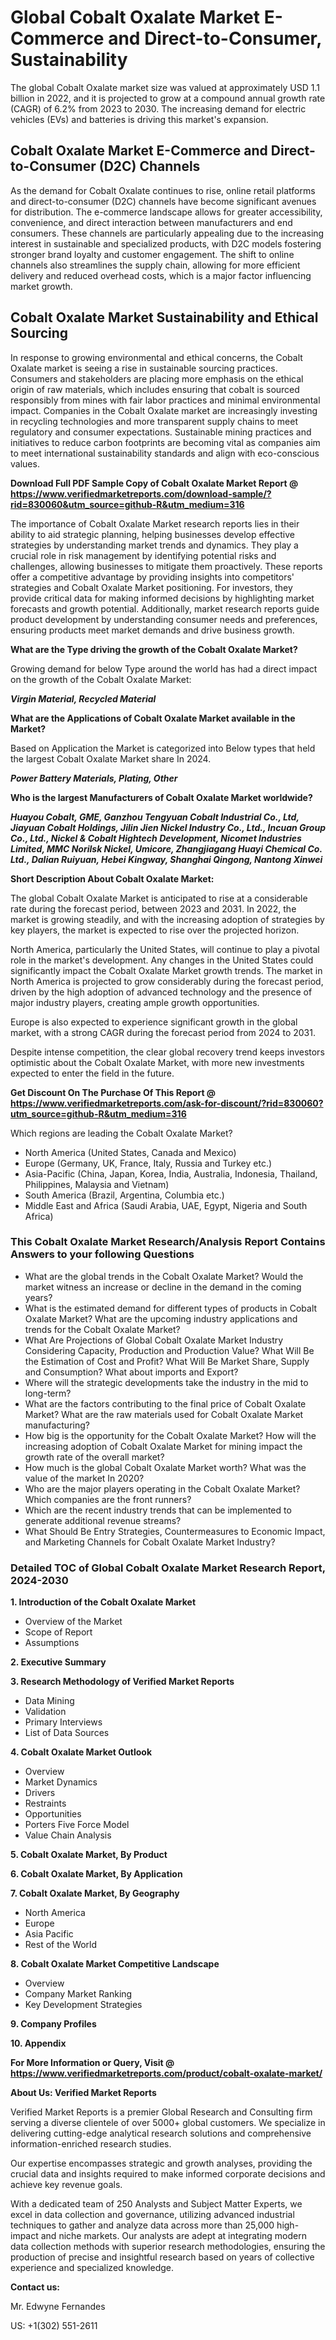 <h1>Global Cobalt Oxalate Market E-Commerce and Direct-to-Consumer, Sustainability</h1><p class=""><p>The global Cobalt Oxalate market size was valued at approximately USD 1.1 billion in 2022, and it is projected to grow at a compound annual growth rate (CAGR) of 6.2% from 2023 to 2030. The increasing demand for electric vehicles (EVs) and batteries is driving this market's expansion.</p><h2>Cobalt Oxalate Market E-Commerce and Direct-to-Consumer (D2C) Channels</h2><p>As the demand for Cobalt Oxalate continues to rise, online retail platforms and direct-to-consumer (D2C) channels have become significant avenues for distribution. The e-commerce landscape allows for greater accessibility, convenience, and direct interaction between manufacturers and end consumers. These channels are particularly appealing due to the increasing interest in sustainable and specialized products, with D2C models fostering stronger brand loyalty and customer engagement. The shift to online channels also streamlines the supply chain, allowing for more efficient delivery and reduced overhead costs, which is a major factor influencing market growth.</p><h2>Cobalt Oxalate Market Sustainability and Ethical Sourcing</h2><p>In response to growing environmental and ethical concerns, the Cobalt Oxalate market is seeing a rise in sustainable sourcing practices. Consumers and stakeholders are placing more emphasis on the ethical origin of raw materials, which includes ensuring that cobalt is sourced responsibly from mines with fair labor practices and minimal environmental impact. Companies in the Cobalt Oxalate market are increasingly investing in recycling technologies and more transparent supply chains to meet regulatory and consumer expectations. Sustainable mining practices and initiatives to reduce carbon footprints are becoming vital as companies aim to meet international sustainability standards and align with eco-conscious values.</p></p><p class=""><strong>Download Full PDF Sample Copy of Cobalt Oxalate Market Report @ <a href="https://www.verifiedmarketreports.com/download-sample/?rid=830060&utm_source=github-R&utm_medium=316" target="_blank">https://www.verifiedmarketreports.com/download-sample/?rid=830060&utm_source=github-R&utm_medium=316</a></strong></p><p>The importance of&nbsp;Cobalt Oxalate Market research reports lies in their ability to aid strategic planning, helping businesses develop effective strategies by understanding market trends and dynamics. They play a crucial role in risk management by identifying potential risks and challenges, allowing businesses to mitigate them proactively. These reports offer a competitive advantage by providing insights into competitors' strategies and Cobalt Oxalate Market positioning. For investors, they provide critical data for making informed decisions by highlighting market forecasts and growth potential. Additionally, market research reports guide product development by understanding consumer needs and preferences, ensuring products meet market demands and drive business growth.</p><p><strong>What are the&nbsp;Type driving the growth of the Cobalt Oxalate Market?</strong></p><p id="" class="">Growing demand for below Type around the world has had a direct impact on the growth of the Cobalt Oxalate Market:</p><p class=""><em><strong>Virgin Material, Recycled Material</strong></em></p><p class=""><strong>What are the&nbsp;Applications&nbsp;of Cobalt Oxalate Market available in the Market?</strong></p><p id="" class="">Based on Application the Market is categorized into Below types that held the largest Cobalt Oxalate Market share In 2024.</p><p class=""><em><strong>Power Battery Materials, Plating, Other</strong></em></p><p class=""><strong>Who is the largest Manufacturers of Cobalt Oxalate Market worldwide?</strong></p><p><em><strong>Huayou Cobalt, GME, Ganzhou Tengyuan Cobalt Industrial Co., Ltd, Jiayuan Cobalt Holdings, Jilin Jien Nickel Industry Co., Ltd.,  Incuan Group Co., Ltd., Nickel & Cobalt Hightech Development, Nicomet Industries Limited, MMC Norilsk Nickel, Umicore, Zhangjiagang Huayi Chemical Co. Ltd., Dalian Ruiyuan, Hebei Kingway, Shanghai Qingong, Nantong Xinwei</strong></em></p><p id="" class=""><strong>Short Description About Cobalt Oxalate Market:</strong></p><p>The global Cobalt Oxalate Market is anticipated to rise at a considerable rate during the forecast period, between 2023 and 2031. In 2022, the market is growing steadily, and with the increasing adoption of strategies by key players, the market is expected to rise over the projected horizon.</p><p>North America, particularly the United States, will continue to play a pivotal role in the market's development. Any changes in the United States could significantly impact the Cobalt Oxalate Market growth trends. The market in North America is projected to grow considerably during the forecast period, driven by the high adoption of advanced technology and the presence of major industry players, creating ample growth opportunities.</p><p>Europe is also expected to experience significant growth in the global market, with a strong CAGR during the forecast period from 2024 to 2031.</p><p>Despite intense competition, the clear global recovery trend keeps investors optimistic about the Cobalt Oxalate Market, with more new investments expected to enter the field in the future.</p><p id="" class=""><strong>Get Discount On The Purchase Of This Report @ <a href="https://www.verifiedmarketreports.com/ask-for-discount/?rid=830060?utm_source=github-R&utm_medium=316" target="_blank">https://www.verifiedmarketreports.com/ask-for-discount/?rid=830060?utm_source=github-R&utm_medium=316</a></strong></p><p class="">Which regions are leading the Cobalt Oxalate Market?</p><ul><li>North America (United States, Canada and Mexico)</li><li>Europe (Germany, UK, France, Italy, Russia and Turkey etc.)</li><li>Asia-Pacific (China, Japan, Korea, India, Australia, Indonesia, Thailand, Philippines, Malaysia and Vietnam)</li><li>South America (Brazil, Argentina, Columbia etc.)</li><li>Middle East and Africa (Saudi Arabia, UAE, Egypt, Nigeria and South Africa)</li></ul><h3 id="" class="">This Cobalt Oxalate Market Research/Analysis Report Contains Answers to your following Questions</h3><ul><li>What are the global trends in the Cobalt Oxalate Market? Would the market witness an increase or decline in the demand in the coming years?</li><li>What is the estimated demand for different types of products in Cobalt Oxalate Market? What are the upcoming industry applications and trends for the Cobalt Oxalate Market?</li><li>What Are Projections of Global Cobalt Oxalate Market Industry Considering Capacity, Production and Production Value? What Will Be the Estimation of Cost and Profit? What Will Be Market Share, Supply and Consumption? What about imports and Export?</li><li>Where will the strategic developments take the industry in the mid to long-term?</li><li>What are the factors contributing to the final price of Cobalt Oxalate Market? What are the raw materials used for Cobalt Oxalate Market manufacturing?</li><li>How big is the opportunity for the Cobalt Oxalate Market? How will the increasing adoption of Cobalt Oxalate Market for mining impact the growth rate of the overall market?</li><li>How much is the global Cobalt Oxalate Market worth? What was the value of the market In 2020?</li><li>Who are the major players operating in the Cobalt Oxalate Market? Which companies are the front runners?</li><li>Which are the recent industry trends that can be implemented to generate additional revenue streams?</li><li>What Should Be Entry Strategies, Countermeasures to Economic Impact, and Marketing Channels for Cobalt Oxalate Market Industry?</li></ul><h3 id="" class="">Detailed TOC of Global Cobalt Oxalate Market Research Report, 2024-2030</h3><p id="" class=""><strong>1. Introduction of the Cobalt Oxalate Market</strong></p><ul><li>Overview of the Market</li><li>Scope of Report</li><li>Assumptions</li></ul><p id="" class=""><strong>2. Executive Summary</strong></p><p id="" class=""><strong>3. Research Methodology of Verified Market Reports</strong></p><ul><li>Data Mining</li><li>Validation</li><li>Primary Interviews</li><li>List of Data Sources</li></ul><p id="" class=""><strong>4. Cobalt Oxalate Market Outlook</strong></p><ul><li>Overview</li><li>Market Dynamics</li><li>Drivers</li><li>Restraints</li><li>Opportunities</li><li>Porters Five Force Model</li><li>Value Chain Analysis</li></ul><p id="" class=""><strong>5. Cobalt Oxalate Market, By Product</strong></p><p id="" class=""><strong>6. Cobalt Oxalate Market, By Application</strong></p><p id="" class=""><strong>7. Cobalt Oxalate Market, By Geography</strong></p><ul><li>North America</li><li>Europe</li><li>Asia Pacific</li><li>Rest of the World</li></ul><p id="" class=""><strong>8. Cobalt Oxalate Market Competitive Landscape</strong></p><ul><li>Overview</li><li>Company Market Ranking</li><li>Key Development Strategies</li></ul><p id="" class=""><strong>9. Company Profiles</strong></p><p id="" class=""><strong>10. Appendix</strong></p><p id="" class=""><strong>For More Information or Query, Visit @ <a href="https://www.verifiedmarketreports.com/product/cobalt-oxalate-market/" target="_blank">https://www.verifiedmarketreports.com/product/cobalt-oxalate-market/</a></strong></p><p id="" class=""><strong>About Us: Verified Market Reports</strong></p><p id="" class="">Verified Market Reports is a premier Global Research and Consulting firm serving a diverse clientele of over 5000+ global customers. We specialize in delivering cutting-edge analytical research solutions and comprehensive information-enriched research studies.</p><p id="" class="">Our expertise encompasses strategic and growth analyses, providing the crucial data and insights required to make informed corporate decisions and achieve key revenue goals.</p><p id="" class="">With a dedicated team of 250 Analysts and Subject Matter Experts, we excel in data collection and governance, utilizing advanced industrial techniques to gather and analyze data across more than 25,000 high-impact and niche markets. Our analysts are adept at integrating modern data collection methods with superior research methodologies, ensuring the production of precise and insightful research based on years of collective experience and specialized knowledge.</p><p id="" class=""><strong>Contact us:</strong></p><p id="" class="">Mr. Edwyne Fernandes</p><p id="" class="">US: +1(302) 551-2611</p>